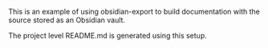 This is an example of using obsidian-export to build documentation with the source stored as an Obsidian vault.

The project level README.md is generated using this setup.
